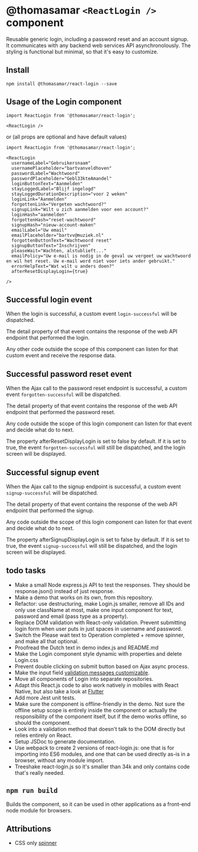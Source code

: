 # @thomasamar `<ReactLogin />` component
Reusable generic login, including a password reset and an account signup.
It communicates with any backend web services API asynchronolously.
The styling is functional but minimal, so that it's easy to customize.

## Install
```
npm install @thomasamar/react-login --save
```

## Usage of the Login component
```
import ReactLogin from '@thomasamar/react-login';

<ReactLogin />
```

or (all props are optional and have default values)

```
import ReactLogin from '@thomasamar/react-login';

<ReactLogin
  usernameLabel="Gebruikersnaam"
  usernamePlaceholder="bartvanveldhoven"
  passwordLabel="Wachtwoord"
  passwordPlaceholder="Gebl33kteAmandel"
  loginButtonText="Aanmelden"
  stayLoggedLabel="Blijf ingelogd"
  stayLoggedDurationDescription="voor 2 weken"
  loginLink="Aanmelden"
  forgottenLink="Vergeten wachtwoord?"
  signupLink="Wilt u zich aanmelden voor een account?"
  loginHash="aanmelden"
  forgottenHash="reset-wachtwoord"
  signupHash="nieuw-account-maken"
  emailLabel="Uw email"
  emailPlaceholder="bartvv@muziek.nl"
  forgottenButtonText="Wachtwoord reset"
  signupButtonText="Inschrijven"
  pleaseWait="Wachten, alstublieft..."
  emailPolicy="Uw e-mail is nodig in de geval uw vergeet uw wachtwoord en wil het reset. Uw e-mail word niet voor iets ander gebruikt."
  errorHelpText="Wat wilt u anders doen?"
  afterResetDisplayLogin={true}

/>
```

## Successful login event
When the login is successful, a custom event `login-successful` will be dispatched.

The detail property of that event contains the response of the web API endpoint that performed the login.

Any other code outside the scope of this component can listen for that custom event and receive the response data.

## Successful password reset event
When the Ajax call to the password reset endpoint is successful, a custom event `forgotten-successful` will be dispatched.

The detail property of that event contains the response of the web API endpoint that performed the password reset.

Any code outside the scope of this login component can listen for that event and decide what do to next.

The property afterResetDisplayLogin is set to false by default. If it is set to true, the event `forgotten-successful` will still be dispatched, and the login screen will be displayed.

## Successful signup event
When the Ajax call to the signup endpoint is successful, a custom event `signup-successful` will be dispatched.

The detail property of that event contains the response of the web API endpoint that performed the signup.

Any code outside the scope of this login component can listen for that event and decide what do to next.

The property afterSignupDisplayLogin is set to false by default. If it is set to true, the event `signup-successful` will still be dispatched, and the login screen will be displayed.

## todo tasks
- Make a small Node express.js API to test the responses. They should be response.json() instead of just response.
- Make a demo that works on its own, from this repository.
- Refactor: use destructuring, make Login.js smaller, remove all IDs and only use className at most, make one input component for text, password and email (pass type as a property).
- Replace DOM validation with React-only validation. Prevent submitting login form when user puts in just spaces in username and password.
- Switch the Please wait text to Operation completed + remove spinner, and make all that optional.
- Proofread the Dutch text in demo index.js and README.md
- Make the Login component style dynamic with properties and delete Login.css
- Prevent double clicking on submit button based on Ajax async process.
- Make the input field [validation messages customizable](https://developer.mozilla.org/en-US/docs/Learn/HTML/Forms/Form_validation).
- Move all components of Login into separate repositories.
- Adapt this React.js code to also work natively in mobiles with React Native, but also take a look at [Flutter](https://flutter.dev/docs/get-started/flutter-for/react-native-devs)
- Add more Jest unit tests.
- Make sure the component is offline-friendly in the demo. Not sure the offline setup scope is entirely inside the component or actually the responsibility of the component itself, but if the demo works offline, so should the component.
- Look into a validation method that doesn't talk to the DOM directly but relies entirely on React.
- Setup JSDoc to generate documentation.
- Use webpack to create 2 versions of react-login.js: one that is for importing into ES6 modules, and one that can be used directly as-is in a browser, without any module import.
- Treeshake react-login.js so it's smaller than 34k and only contains code that's really needed.

## `npm run build`
Builds the component, so it can be used in other applications as a front-end node module for browsers.

## Attributions
- CSS only [spinner](http://tobiasahlin.com/spinkit/)
